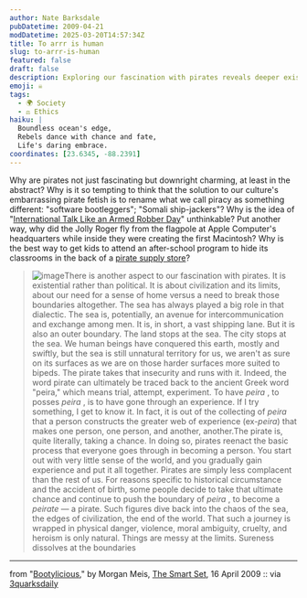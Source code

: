 ```yaml
---
author: Nate Barksdale
pubDatetime: 2009-04-21
modDatetime: 2025-03-20T14:57:34Z
title: To arrr is human
slug: to-arrr-is-human
featured: false
draft: false
description: Exploring our fascination with pirates reveals deeper existential themes about boundaries and identity.
emoji: ☠️
tags:
  - 🌍 Society
  - ⚖️ Ethics
haiku: |
  Boundless ocean's edge,  
  Rebels dance with chance and fate,  
  Life's daring embrace.
coordinates: [23.6345, -88.2391]
---
```


Why are pirates not just fascinating but downright charming, at least in the abstract? Why is it so tempting to think that the solution to our culture's embarrassing pirate fetish is to rename what we call piracy as something different: "software bootleggers"; "Somali ship-jackers"? Why is the idea of "[International Talk Like an Armed Robber Day](http://www.talklikeapirate.com/)" unthinkable? Put another way, why did the Jolly Roger fly from the flagpole at Apple Computer's headquarters while inside they were creating the first Macintosh? Why is the best way to get kids to attend an after-school program to hide its classrooms in the back of a [pirate supply store](http://www.826valencia.org/store/)?

> ![image](http://culture-making.com/media/6a00d8341c562c53ef01156f32fb5b970c-320wi.jpg)There is another aspect to our fascination with pirates. It is existential rather than political. It is about civilization and its limits, about our need for a sense of home versus a need to break those boundaries altogether. The sea has always played a big role in that dialectic. The sea is, potentially, an avenue for intercommunication and exchange among men. It is, in short, a vast shipping lane. But it is also an outer boundary. The land stops at the sea. The city stops at the sea. We human beings have conquered this earth, mostly and swiftly, but the sea is still unnatural territory for us, we aren\'t as sure on its surfaces as we are on those harder surfaces more suited to bipeds. The pirate takes that insecurity and runs with it. Indeed, the word pirate can ultimately be traced back to the ancient Greek word "peira," which means trial, attempt, experiment. To have _peira_ , to posses _peira_ , is to have gone through an experience. If I try something, I get to know it. In fact, it is out of the collecting of _peira_ that a person constructs the greater web of experience (ex-_peira_) that makes one person, one person, and another, another.The pirate is, quite literally, taking a chance. In doing so, pirates reenact the basic process that everyone goes through in becoming a person. You start out with very little sense of the world, and you gradually gain experience and put it all together. Pirates are simply less complacent than the rest of us. For reasons specific to historical circumstance and the accident of birth, some people decide to take that ultimate chance and continue to push the boundary of _peira_ , to become a _peirate_ — a pirate. Such figures dive back into the chaos of the sea, the edges of civilization, the end of the world. That such a journey is wrapped in physical danger, violence, moral ambiguity, cruelty, and heroism is only natural. Things are messy at the limits. Sureness dissolves at the boundaries

---

from "[Bootylicious](http://www.thesmartset.com/article/article04160901.aspx)," by Morgan Meis, [The Smart Set](http://www.thesmartset.com/article/article04160901.aspx), 16 April 2009 :: via [3quarksdaily](http://web.archive.org/web/20231004124554/https://3quarksdaily.com/3quarksdaily/2009/04/bootylicious-the-love-affair-with-pirates.html)
